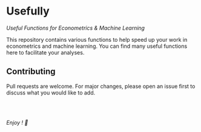 # Usefully

*Useful Functions for Econometrics & Machine Learning*

This repository contains various functions to help speed up your work in econometrics and machine learning. You can find many useful functions here to facilitate your analyses.


## Contributing
Pull requests are welcome. For major changes, please open an issue first to discuss what you would like to add.

<br>
<br>

*Enjoy ! 🎉*
